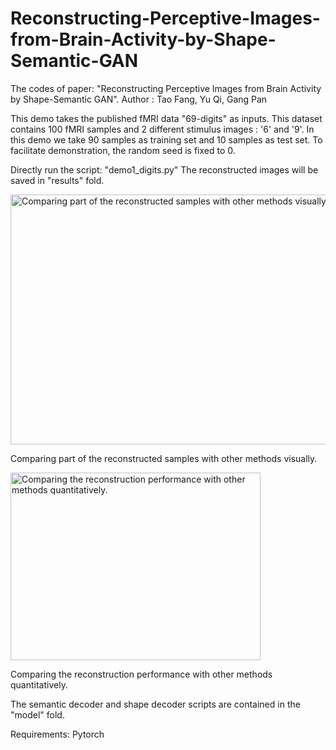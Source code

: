 # Reconstructing-Perceptive-Images-from-Brain-Activity-by-Shape-Semantic-GAN
The codes of paper: "Reconstructing Perceptive Images from Brain Activity by Shape-Semantic GAN". 
Author : Tao Fang, Yu Qi, Gang Pan

This demo takes the published fMRI data "69-digits" as inputs.
This dataset contains 100 fMRI samples and 2 different stimulus images : '6' and '9'.
In this demo we take 90 samples as training set and 10 samples as test set.
To facilitate demonstration, the random seed is fixed to 0.

Directly run the script: 
"demo1_digits.py"
The reconstructed images will be saved in "results" fold.

<img src="https://github.com/duolala1/Reconstructing-Perceptive-Images-from-Brain-Activity-by-Shape-Semantic-GAN/blob/main/results/digits/dataset1_compare.png?raw=true" width="600" height="400" alt="Comparing part of the reconstructed samples with other methods visually."/><br/>


Comparing part of the reconstructed samples with other methods visually.


<img src="https://github.com/duolala1/Reconstructing-Perceptive-Images-from-Brain-Activity-by-Shape-Semantic-GAN/blob/main/results/digits/dataset1_compare_q.png?raw=true" width="400" height="300" alt="Comparing the reconstruction performance with other methods quantitatively."/><br/>


Comparing the reconstruction performance with other methods quantitatively.

The semantic decoder and shape decoder scripts are contained in the "model" fold.

Requirements:
Pytorch


